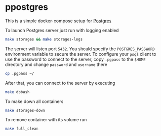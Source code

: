 # ppostgres

This is a simple docker-compose setup for [Postgres](https://hub.docker.com/_/postgres/)

To launch Postgres server just run with logging enabled

```bash
make storages && make storages-logs
```

The server will listen port `5432`. You should specify the `POSTGRES_PASSWORD` environment variable to secure the server. To configure your `psql` client to use the password to connect to the server, copy `.pgpass` to the `$HOME` directory and change `password` and `username` there

```bash
cp .pgpass ~/
```

After that, you can connect to the server by executing

```bash
make dbbash
```

To make down all containers 

```bash
make storages-down
```

To remove container with its volume run

```bash
make full_clean
```
